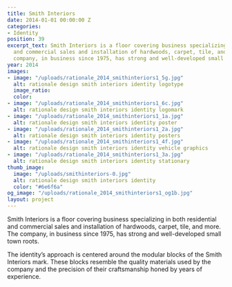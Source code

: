 ```yaml
---
title: Smith Interiors
date: 2014-01-01 00:00:00 Z
categories:
- Identity
position: 39
excerpt_text: Smith Interiors is a floor covering business specializing in both residential
  and commercial sales and installation of hardwoods, carpet, tile, and more. The
  company, in business since 1975, has strong and well-developed small town roots.
year: 2014
images:
- image: "/uploads/rationale_2014_smithinteriors1_5g.jpg"
  alt: rationale design smith interiors identity logotype
  image_ratio: 
  color: 
- image: "/uploads/rationale_2014_smithinteriors1_6c.jpg"
  alt: rationale design smith interiors identity logomark
- image: "/uploads/rationale_2014_smithinteriors1_1a.jpg"
  alt: rationale design smith interiors identity poster
- image: "/uploads/rationale_2014_smithinteriors1_2a.jpg"
  alt: rationale design smith interiors identity posters
- image: "/uploads/rationale_2014_smithinteriors1_4f.jpg"
  alt: rationale design smith interiors identity vehicle graphics
- image: "/uploads/rationale_2014_smithinteriors1_3a.jpg"
  alt: rationale design smith interiors identity stationary
thumb_image:
  image: "/uploads/smithinteriors-0.jpg"
  alt: rationale design smith interiors identity
  color: "#6e6f6a"
og_image: "/uploads/rationale_2014_smithinteriors1_og1b.jpg"
layout: project
---
```


Smith Interiors is a floor covering business specializing in both residential and commercial sales and installation of hardwoods, carpet, tile, and more. The company, in business since 1975, has strong and well-developed small town roots.

The identity’s approach is centered around the modular blocks of the Smith Interiors mark. These blocks resemble the quality materials used by the company and the precision of their craftsmanship honed by years of experience.